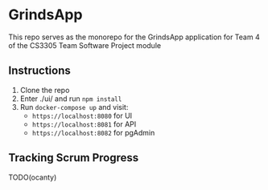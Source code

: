 # GrindsApp

This repo serves as the monorepo for the GrindsApp application for Team 4 of the CS3305 Team Software Project module

## Instructions

1. Clone the repo
2. Enter ./ui/ and run `npm install`
3. Run `docker-compose up` and visit:
    * `https://localhost:8080` for UI
    * `https://localhost:8081` for API
    * `https://localhost:8082` for pgAdmin

## Tracking Scrum Progress

TODO(ocanty)
